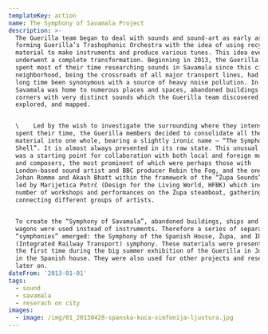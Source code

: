 ```yaml
---
templateKey: action
name: The Symphony of Savamala Project
description: >-
  The Guerilla team began to deal with sounds and sound-art as early as 2011 —
  forming Guerilla’s Trashophonic Orchestra with the idea of using recycled
  material to make instruments and produce various tunes. This idea eventually
  underwent a complete transformation. Beginning in 2013, the Guerilla team
  spent most of their time researching sounds in Savamala since this city
  neighborhood, being the crossroads of all major transport lines, had for a
  long time been synonymous with a source of heavy noise pollution. In addition,
  Savamala was home to numerous places and spaces, abandoned buildings and
  corners with very distinct sounds which the Guerilla team discovered,
  explored, and mapped.


  \    Led by the wish to investigate the surrounding where they intensively
  spent their time, the Guerilla members decided to consolidate all the gathered
  material into one whole, bearing a slightly ironic name – “The Symphony of the
  Shell”. It is almost always presented in its raw state. This unusual approach
  was a starting point for collaboration with both local and foreign musicians
  and composers, the most prominent of which were perhaps those with
  London-based sound artist and BBC producer Robin the Fog, and the one with
  Johan Romme and Akash Bhatt within the framework of the “Župa Sounds” project,
  led by Marijetica Potrč (Design for the Living World, HFBK) which included a
  number of workshops and performances on the Župa steamboat, gathering and
  connecting different groups of artists.


  ​To create the “Symphony of Savamala”, abandoned buildings, ships and railway
  wagons were used instead of instruments. Therefore a series of separate
  “symphonies” emerged: the Symphony of the Spanish House, Župa, and IRT
  (Integrated Railway Transport) symphony. These materials were presented for
  the first time during the big summer exhibition of the Guerilla in June 2013,
  in the Spanish house. They were also used for other projects and research
  later on.
dateFrom: '2013-01-01'
tags:
  - sound
  - savamala
  - reserach on city
images:
  - image: /img/01_20130428-spanska-kuca-simfonija-ljustura.jpg
---
```

